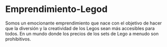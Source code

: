 # Emprendimiento-Legod
Somos un emocionante emprendimiento que nace con el objetivo de hacer que la diversión y la creatividad de los Legos sean más accesibles para todos. En un mundo donde los precios de los sets de Lego a menudo son prohibitivos.
